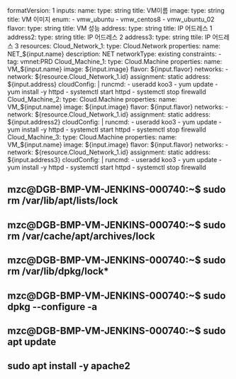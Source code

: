 formatVersion: 1
inputs:
  name:
    type: string
    title: VM이름
  image:
    type: string
    title: VM 이미지
    enum:
      - vmw_ubuntu
      - vmw_centos8
      - vmw_ubuntu_02
  flavor:
    type: string
    title: VM 성능
  address:
    type: string
    title: IP 어드레스 1
  address2:
    type: string
    title: IP 어드레스 2
  address3:
    type: string
    ttile: IP 어드레스 3
resources:
  Cloud_Network_1:
    type: Cloud.Network
    properties:
      name: NET_${input.name}
      description: NET
      networkType: existing
      constraints:
        - tag: vmnet:PRD
  Cloud_Machine_1:
    type: Cloud.Machine
    properties:
      name: VM_${input.name}
      image: ${input.image}
      flavor: ${input.flavor}
      networks:
        - network: ${resource.Cloud_Network_1.id}
          assignment: static
          address: ${input.address}
      cloudConfig: |
        runcmd:
          - useradd koo3
          - yum update
          - yum install -y httpd
          - systemctl start httpd
          - systemctl stop firewalld
  Cloud_Machine_2:
    type: Cloud.Machine
    properties:
      name: VM_${input.name}
      image: ${input.image}
      flavor: ${input.flavor}
      networks:
        - network: ${resource.Cloud_Network_1.id}
          assignment: static
          address: ${input.address2}
      cloudConfig: |
        runcmd:
          - useradd koo3
          - yum update
          - yum install -y httpd
          - systemctl start httpd
          - systemctl stop firewalld
  Cloud_Machine_3:
    type: Cloud.Machine
    properties:
      name: VM_${input.name}
      image: ${input.image}
      flavor: ${input.flavor}
      networks:
        - network: ${resource.Cloud_Network_1.id}
          assignment: static
          address: ${input.address3}
      cloudConfig: |
        runcmd:
          - useradd koo3
          - yum update
          - yum install -y httpd
          - systemctl start httpd
          - systemctl stop firewalld


## mzc@DGB-BMP-VM-JENKINS-000740:~$ sudo rm /var/lib/apt/lists/lock
## mzc@DGB-BMP-VM-JENKINS-000740:~$ sudo rm /var/cache/apt/archives/lock
## mzc@DGB-BMP-VM-JENKINS-000740:~$ sudo rm /var/lib/dpkg/lock*
## mzc@DGB-BMP-VM-JENKINS-000740:~$ sudo dpkg --configure -a
## mzc@DGB-BMP-VM-JENKINS-000740:~$ sudo apt update
## sudo apt install -y apache2